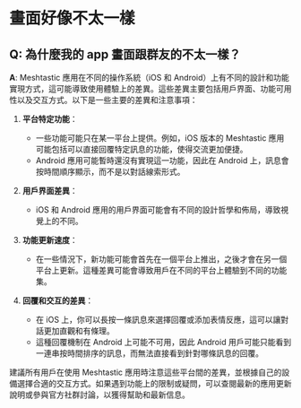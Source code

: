 # 畫面好像不太一樣

## Q: 為什麼我的 app 畫面跟群友的不太一樣？

**A**: Meshtastic 應用在不同的操作系統（iOS 和 Android）上有不同的設計和功能實現方式，這可能導致使用體驗上的差異。這些差異主要包括用戶界面、功能可用性以及交互方式。以下是一些主要的差異和注意事項：

1. **平台特定功能**：
   - 一些功能可能只在某一平台上提供。例如，iOS 版本的 Meshtastic 應用可能包括可以直接回覆特定訊息的功能，使得交流更加便捷。
   - Android 應用可能暫時還沒有實現這一功能，因此在 Android 上，訊息會按時間順序顯示，而不是以對話線索形式。

2. **用戶界面差異**：
   - iOS 和 Android 應用的用戶界面可能會有不同的設計哲學和佈局，導致視覺上的不同。

3. **功能更新速度**：
   - 在一些情況下，新功能可能會首先在一個平台上推出，之後才會在另一個平台上更新。這種差異可能會導致用戶在不同的平台上體驗到不同的功能集。

4. **回覆和交互的差異**：
   - 在 iOS 上，你可以長按一條訊息來選擇回覆或添加表情反應，這可以讓對話更加直觀和有條理。
   - 這種回覆機制在 Android 上可能不可用，因此 Android 用戶可能只能看到一連串按時間排序的訊息，而無法直接看到針對哪條訊息的回覆。

建議所有用戶在使用 Meshtastic 應用時注意這些平台間的差異，並根據自己的設備選擇合適的交互方式。如果遇到功能上的限制或疑問，可以查閱最新的應用更新說明或參與官方社群討論，以獲得幫助和最新信息。
